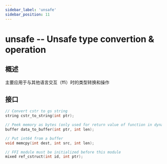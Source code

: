 ```yaml
---
sidebar_label: 'unsafe'
sidebar_position: 11
---
```



# unsafe -- Unsafe type convertion & operation

## 概述
主要应用于与其他语言交互（ffi）时的类型转换和操作

## 接口

```cpp
// Convert cstr to gs string
string cstr_to_string(int ptr);
```

```cpp
// Peek memory as bytes (only used for return value of function in dynamic lib)
buffer data_to_buffer(int ptr, int len);
```

```cpp
// Put int64 from a buffer
void memcpy(int dest, int src, int len);
```

```cpp
// FFI module must be initialized before this module
mixed ref_cstruct(int id, int ptr);
```